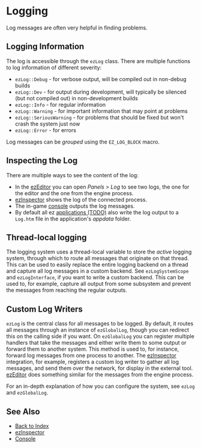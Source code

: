 # Logging

Log messages are often very helpful in finding problems.

## Logging Information

The log is accessible through the `ezLog` class. There are multiple functions to log information of different severity:

* `ezLog::Debug` - for verbose output, will be compiled out in non-debug builds
* `ezLog::Dev` - for output during development, will typically be silenced (but not compiled out) in non-development builds
* `ezLog::Info` - for regular information
* `ezLog::Warning` - for important information that may point at problems
* `ezLog::SeriousWarning` - for problems that should be fixed but won't crash the system just now
* `ezLog::Error` - for errors

Log messages can be *grouped* using the `EZ_LOG_BLOCK` macro.

## Inspecting the Log

There are multiple ways to see the content of the log:

* In the [ezEditor](../editor/editor-overview.md) you can open *Panels > Log* to see two logs, the one for the editor and the one from the engine process.
* [ezInspector](../tools/inspector.md) shows the log of the connected process.
* The in-game [console](console.md) outputs the log messages.
* By default all ez [applications (TODO)](../runtime/application/application.md) also write the log output to a `Log.htm` file in the application's *appdata* folder.

## Thread-local logging

The logging system uses a thread-local variable to store the *active* logging system, through which to route all messages that originate on that thread. This can be used to easily replace the entire logging backend on a thread and capture all log messages in a custom backend. See `ezLogSystemScope` and `ezLogInterface`, if you want to write a custom backend. This can be used to, for example, capture all output from some subsystem and prevent the messages from reaching the regular outputs.

## Custom Log Writers

`ezLog` is the central class for all messages to be logged. By default, it routes all messages through an instance of `ezGlobalLog`, though you can redirect this on the calling side if you want. On `ezGlobalLog` you can register multiple handlers that take the messages and either write them to some output or forward them to another system. This method is used to, for instance, forward log messages from one process to another. The [ezInspector](../tools/inspector.md) integration, for example, registers a custom log writer to gather all log messages, and send them over the network, for display in the external tool. [ezEditor](../editor/editor-overview.md) does something similar for the messages from the engine process.

For an in-depth explanation of how you can configure the system, see `ezLog` and `ezGlobalLog`.

## See Also

* [Back to Index](../index.md)
* [ezInspector](../tools/inspector.md)
* [Console](console.md)